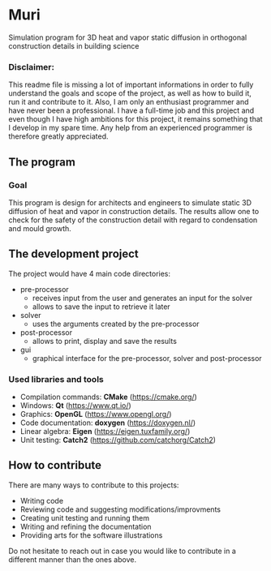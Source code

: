 # Muri
Simulation program for 3D heat and vapor static diffusion in orthogonal construction details in building science

### Disclaimer:
This readme file is missing a lot of important informations in order to fully understand the goals and scope of the project, as well as how to build it, run it and contribute to it. Also, I am only an enthusiast programmer and have never been a professional. I have a full-time job and this project and even though I have high ambitions for this project, it remains something that I develop in my spare time. Any help from an experienced programmer is therefore greatly appreciated.

## The program
### Goal
This program is design for architects and engineers to simulate static 3D diffusion of heat and vapor in construction details. The results allow one to check for the safety of the construction detail with regard to condensation and mould growth.

## The development project
The project would have 4 main code directories:
- pre-processor
  - receives input from the user and generates an input for the solver
  - allows to save the input to retrieve it later
- solver
  - uses the arguments created by the pre-processor
- post-processor
  - allows to print, display and save the results
- gui
  - graphical interface for the pre-processor, solver and post-processor

### Used libraries and tools
- Compilation commands: **CMake** (https://cmake.org/)
- Windows: **Qt** (https://www.qt.io/)
- Graphics: **OpenGL** (https://www.opengl.org/)
- Code documentation: **doxygen** (https://doxygen.nl/)
- Linear algebra: **Eigen** (https://eigen.tuxfamily.org/)
- Unit testing: **Catch2** (https://github.com/catchorg/Catch2)

## How to contribute
There are many ways to contribute to this projects:
- Writing code
- Reviewing code and suggesting modifications/improvments
- Creating unit testing and running them
- Writing and refining the documentation
- Providing arts for the software illustrations

Do not hesitate to reach out in case you would like to contribute in a different manner than the ones above.
